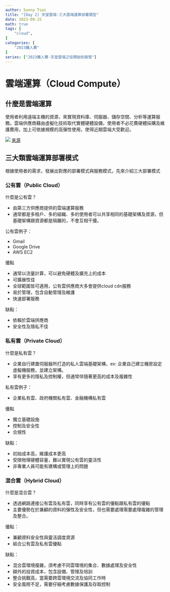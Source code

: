 ```yaml
---
author: Sunny Tsai
title: "[Day 2] 天堂雲端-三大雲端運算部署類型"
date: 2023-09-15
math: true
tags: [
    "cloud",
]
categories: [
    "2023鐵人賽"
]
series: ["2023鐵人賽-天堂雲端之從開始到接管"]
---
```

# 雲端運算（Cloud Compute）

## 什麼是雲端運算
使用者利用遠端主機的資源，來實現資料庫、伺服器、儲存空間、分析等運算服務。雲端供應商藉由虛擬化技術取代實體硬體設備，使用者不必花費硬體採購及維護費用，加上可依據規模的高彈性使用，使得近期雲端大受歡迎。

![](https://imgur.com/V2izw0S.png)
[來源](https://www.connectria.com/blog/public-vs-private-vs-hybrid-cloud-everything-you-need-to-know/)

## 三大類雲端運算部署模式
根據使用者的需求，發展出對應的部署模式與服務模式，先來介紹三大部署模式

### 公有雲（Public Cloud）
什麼是公有雲？
* 由第三方供應商提供的雲端運算服務
* 通常都是多租戶、多的組織、多的使用者可以共享相同的基礎架構及資源，但基礎架構跟資源都是隔離的，不會互相干擾。

公有雲例子：
* Gmail
* Google Drive
* AWS EC2

優點
* 通常以流量計算，可以避免硬體及擴充上的成本
* 可擴展性佳
* 全球範圍皆可適用，公有雲供應商大多會提供cloud cdn服務
* 易於管理，包含自動管理及維護
* 快速部署服務

缺點：
* 依賴於雲端供應商
* 安全性及隱私不佳


### 私有雲（Private Cloud）
什麼是私有雲？
* 企業自行建置伺服器所打造的私人雲端基礎架構，ex: 企業自己建立機房設定虛擬機服務，並建立架構。
* 享有更多的隱私及控制權，但通常伴隨著更高的成本及複雜性

私有雲例子：
* 企業私有雲、政府機關私有雲、金融機構私有雲

優點
* 獨立基礎設施
* 控制及安全性
* 合規性

缺點：
* 初始成本高，維護成本更高
* 受限物理硬體容量，難以實現公有雲的靈活性
* 非專業人員可能有建構或管理上的問題


### 混合雲（Hybrid Cloud）
什麼是混合雲？
* 透過網路連接公有雲及私有雲，同時享有公有雲的優點跟私有雲的優點
* 主要優勢在於兼顧的資料的彈性及安全性，但也需要處理需要處理複雜的管理及整合。

優點：
* 兼顧資料安全性與靈活調度資源
* 結合公有雲及私有雲優點

缺點：
* 混合雲環境複雜，須考慮不同雲環境的集合、數據處理及安全性
* 額外的投資成本，包含設備、管理及培訓
* 整合挑戰高，當需要跨雲環境交流及協同工作時
* 安全風險不足，需要仔細考慮數據保護及存取控制
